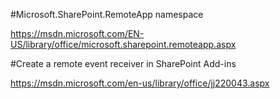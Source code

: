 ﻿#Microsoft.SharePoint.RemoteApp namespace

https://msdn.microsoft.com/EN-US/library/office/microsoft.sharepoint.remoteapp.aspx

#Create a remote event receiver in SharePoint Add-ins

https://msdn.microsoft.com/en-us/library/office/jj220043.aspx








